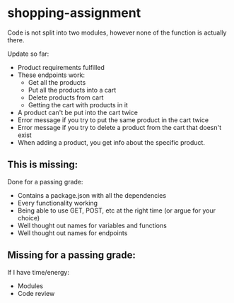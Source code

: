 # shopping-assignment

Code is not split into two modules, however none of the function is actually there.


Update so far:
- Product requirements fulfilled
- These endpoints work:
	- Get all the products
	- Put all the products into a cart
	- Delete products from cart
	- Getting the cart with products in it
- A product can't be put into the cart twice
- Error message if you try to put the same product in the cart twice
- Error message if you try to delete a product from the cart that doesn't exist
- When adding a product, you get info about the specific product.

This is missing:
-

Done for a passing grade:
- Contains a package.json with all the dependencies
- Every functionality working
- Being able to use GET, POST, etc at the right time (or argue for your choice)
- Well thought out names for variables and functions
- Well thought out names for endpoints

Missing for a passing grade:
-

If I have time/energy:
- Modules
- Code review